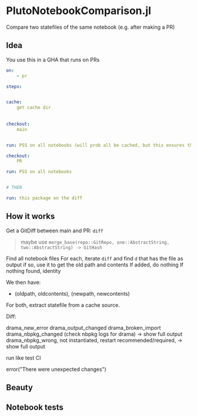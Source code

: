 # PlutoNotebookComparison.jl
Compare two statefiles of the same notebook (e.g. after making a PR)






## Idea

You use this in a GHA that runs on PRs




```yaml
on:
    - pr

steps:


cache:
    get cache dir
    
    
checkout:
    main


run: PSS on all notebooks (will prob all be cached, but this ensures that)

checkout:
    PR

run: PSS on all notebooks


# THEN

run: this package on the diff
```




## How it works



Get a GitDiff between main and PR: `diff`

> maybe use `merge_base(repo::GitRepo, one::AbstractString, two::AbstractString) -> GitHash`

Find all notebook files
For each,
    iterate `diff` and find `d` that has the file as output
    if so, use it to get the old path and contents
    If added, do nothing
If nothing found, identity


We then have:
- (oldpath, oldcontents), (newpath, newcontents)

For both, extract statefile from a cache source.

Diff:


drama_new_error
drama_output_changed
drama_broken_import
drama_nbpkg_changed (check nbpkg logs for drama) -> show full output
drama_nbpkg_wrong, not instantiated, restart recommended/required, -> show full output


run like test CI

error("There were unexpected changes")


















## Beauty






## Notebook tests



